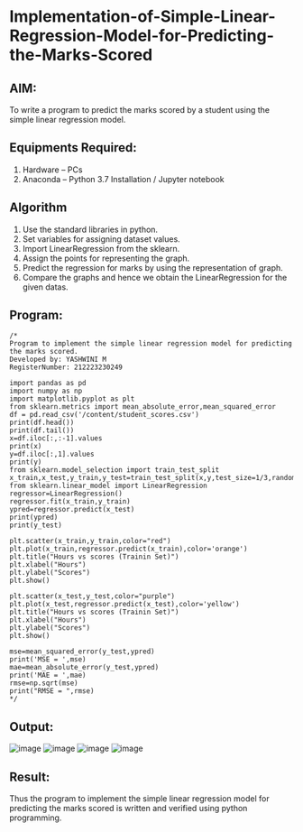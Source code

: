 # Implementation-of-Simple-Linear-Regression-Model-for-Predicting-the-Marks-Scored

## AIM:
To write a program to predict the marks scored by a student using the simple linear regression model.

## Equipments Required:
1. Hardware – PCs
2. Anaconda – Python 3.7 Installation / Jupyter notebook

## Algorithm
1. Use the standard libraries in python.
2. Set variables for assigning dataset values.
3. Import LinearRegression from the sklearn.
4. Assign the points for representing the graph.
5. Predict the regression for marks by using the representation of graph.
6. Compare the graphs and hence we obtain the LinearRegression for the given datas.

## Program:
```
/*
Program to implement the simple linear regression model for predicting the marks scored.
Developed by: YASHWINI M
RegisterNumber: 212223230249

import pandas as pd
import numpy as np
import matplotlib.pyplot as plt
from sklearn.metrics import mean_absolute_error,mean_squared_error
df = pd.read_csv('/content/student_scores.csv')
print(df.head())
print(df.tail())
x=df.iloc[:,:-1].values
print(x)
y=df.iloc[:,1].values
print(y)
from sklearn.model_selection import train_test_split
x_train,x_test,y_train,y_test=train_test_split(x,y,test_size=1/3,random_state=0)
from sklearn.linear_model import LinearRegression
regressor=LinearRegression()
regressor.fit(x_train,y_train)
ypred=regressor.predict(x_test)
print(ypred)
print(y_test)

plt.scatter(x_train,y_train,color="red")
plt.plot(x_train,regressor.predict(x_train),color='orange')
plt.title("Hours vs scores (Trainin Set)")
plt.xlabel("Hours")
plt.ylabel("Scores")
plt.show()

plt.scatter(x_test,y_test,color="purple")
plt.plot(x_test,regressor.predict(x_test),color='yellow')
plt.title("Hours vs scores (Trainin Set)")
plt.xlabel("Hours")
plt.ylabel("Scores")
plt.show()

mse=mean_squared_error(y_test,ypred)
print('MSE = ',mse)
mae=mean_absolute_error(y_test,ypred)
print('MAE = ',mae)
rmse=np.sqrt(mse)
print("RMSE = ",rmse)
*/
```

## Output:
![image](https://github.com/YASHWINISEC/Implementation-of-Simple-Linear-Regression-Model-for-Predicting-the-Marks-Scored/assets/139361633/e898d8ad-208d-4cc8-8397-955e925bc655)
![image](https://github.com/YASHWINISEC/Implementation-of-Simple-Linear-Regression-Model-for-Predicting-the-Marks-Scored/assets/139361633/452271d4-9844-463d-ad1e-ad0c6e9e2e21)
![image](https://github.com/YASHWINISEC/Implementation-of-Simple-Linear-Regression-Model-for-Predicting-the-Marks-Scored/assets/139361633/ca5f3a68-9f93-44c3-a59e-82c0e1dfed68)
![image](https://github.com/YASHWINISEC/Implementation-of-Simple-Linear-Regression-Model-for-Predicting-the-Marks-Scored/assets/139361633/6a963aae-e8d7-4e8d-889b-24c122ed134b)

## Result:
Thus the program to implement the simple linear regression model for predicting the marks scored is written and verified using python programming.
